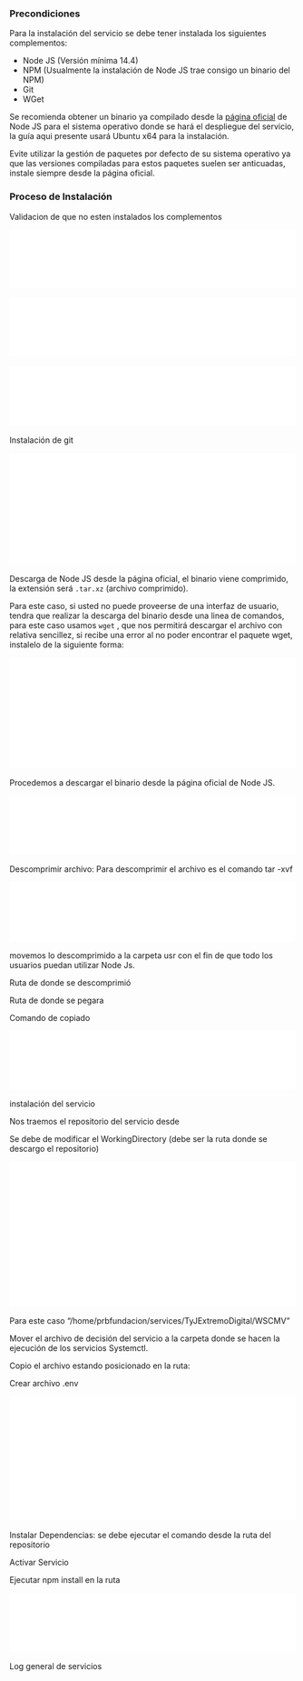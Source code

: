 ### Precondiciones

Para la instalación del servicio se debe tener instalada los siguientes complementos:

- Node JS (Versión mínima 14.4)
- NPM (Usualmente la instalación de Node JS trae consigo un binario del NPM)
- Git
- WGet

Se recomienda obtener un binario ya compilado desde
la [página oficial](https://nodejs.org/en/download/) de Node JS para el sistema operativo
donde se hará el despliegue del servicio, la guía aqui presente usará Ubuntu x64 para la
instalación.

Evite utilizar la gestión de paquetes por defecto de su sistema operativo ya que las
versiones compiladas para estos paquetes suelen ser anticuadas, instale siempre desde la
página oficial.

### Proceso de Instalación

Validacion de que no esten instalados los complementos

![](img/NPM-NotFound.svg)

![](img/Node-NotFound.svg)

![](img/Git-NotFound.svg)

Instalación de git

![](img/InstallGit.svg)

Descarga de Node JS desde la página oficial, el binario viene comprimido, la extensión
será `.tar.xz` (archivo comprimido).

Para este caso, si usted no puede proveerse de una interfaz de usuario, tendra que
realizar la descarga del binario desde una linea de comandos, para este caso usamos `wget`
, que nos permitirá descargar el archivo con relativa sencillez, si recibe una error al no
poder encontrar el paquete wget, instalelo de la siguiente forma:

![](img/InstallWGET.svg)

Procedemos a descargar el binario desde la página oficial de Node JS.

![](img/RequestNodeTar.svg)

Descomprimir archivo: Para descomprimir el archivo es el comando tar -xvf

![](img/TarNode.svg)

movemos lo descomprimido a la carpeta usr con el fin de que todo los usuarios puedan
utilizar Node Js.

Ruta de donde se descomprimió

Ruta de donde se pegara

Comando de copiado

![](img/CopyRecursively.svg)

instalación del servicio

Nos traemos el repositorio del servicio desde

Se debe de modificar el WorkingDirectory (debe ser la ruta donde se descargo el
repositorio)

![](img/CatService.svg)

Para este caso “/home/prbfundacion/services/TyJExtremoDigital/WSCMV”

Mover el archivo de decisión del servicio a la carpeta donde se 
hacen la ejecución de los servicios Systemctl.

Copio el archivo estando posicionado en la ruta:

Crear archivo .env

![](img/EnvFile.svg)

Instalar Dependencias: se debe ejecutar el comando desde la ruta del repositorio

Activar Servicio

Ejecutar npm install en la ruta

![](img/NPM-Install.svg)

Log general de servicios 